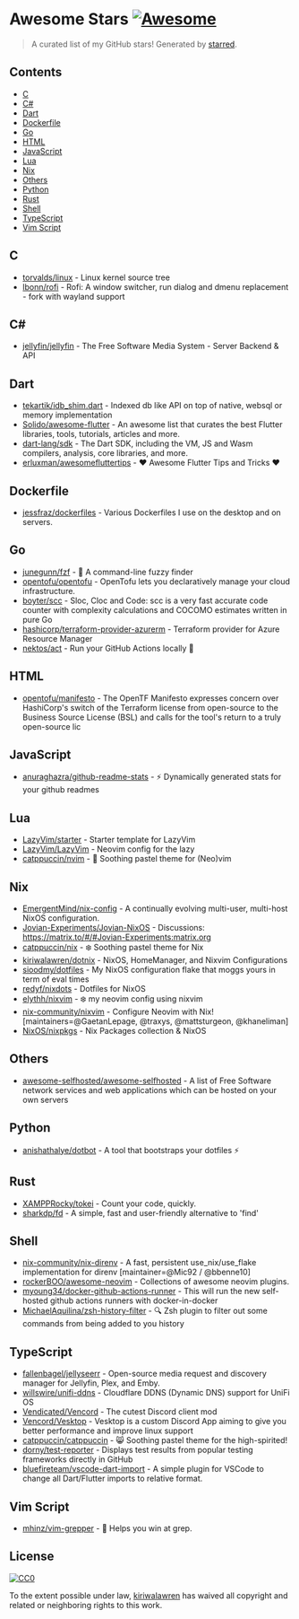 <!--lint disable awesome-contributing awesome-license awesome-list-item match-punctuation no-repeat-punctuation no-undefined-references awesome-spell-check-->
# Awesome Stars [![Awesome](https://awesome.re/badge.svg)](https://github.com/sindresorhus/awesome)

> A curated list of my GitHub stars! Generated by [starred](https://github.com/maguowei/starred).

## Contents

- [C](#c)
- [C#](#c#)
- [Dart](#dart)
- [Dockerfile](#dockerfile)
- [Go](#go)
- [HTML](#html)
- [JavaScript](#javascript)
- [Lua](#lua)
- [Nix](#nix)
- [Others](#others)
- [Python](#python)
- [Rust](#rust)
- [Shell](#shell)
- [TypeScript](#typescript)
- [Vim Script](#vim-script)

## C 

- [torvalds/linux](https://github.com/torvalds/linux) - Linux kernel source tree
- [lbonn/rofi](https://github.com/lbonn/rofi) - Rofi: A window switcher, run dialog and dmenu replacement - fork with wayland support

## C# # 

- [jellyfin/jellyfin](https://github.com/jellyfin/jellyfin) - The Free Software Media System - Server Backend & API

## Dart 

- [tekartik/idb_shim.dart](https://github.com/tekartik/idb_shim.dart) - Indexed db like API on top of native, websql or memory implementation
- [Solido/awesome-flutter](https://github.com/Solido/awesome-flutter) - An awesome list that curates the best Flutter libraries, tools, tutorials, articles and more.
- [dart-lang/sdk](https://github.com/dart-lang/sdk) - The Dart SDK, including the VM, JS and Wasm compilers, analysis, core libraries, and more.
- [erluxman/awesomefluttertips](https://github.com/erluxman/awesomefluttertips) - ❤️ Awesome Flutter Tips and Tricks  ❤️

## Dockerfile 

- [jessfraz/dockerfiles](https://github.com/jessfraz/dockerfiles) - Various Dockerfiles I use on the desktop and on servers.

## Go 

- [junegunn/fzf](https://github.com/junegunn/fzf) - :cherry_blossom: A command-line fuzzy finder
- [opentofu/opentofu](https://github.com/opentofu/opentofu) - OpenTofu lets you declaratively manage your cloud infrastructure.
- [boyter/scc](https://github.com/boyter/scc) - Sloc, Cloc and Code: scc is a very fast accurate code counter with complexity calculations and COCOMO estimates written in pure Go
- [hashicorp/terraform-provider-azurerm](https://github.com/hashicorp/terraform-provider-azurerm) - Terraform provider for Azure Resource Manager
- [nektos/act](https://github.com/nektos/act) - Run your GitHub Actions locally 🚀

## HTML 

- [opentofu/manifesto](https://github.com/opentofu/manifesto) - The OpenTF Manifesto expresses concern over HashiCorp's switch of the Terraform license from open-source to the Business Source License (BSL) and calls for the tool's return to a truly open-source lic

## JavaScript 

- [anuraghazra/github-readme-stats](https://github.com/anuraghazra/github-readme-stats) - :zap: Dynamically generated stats for your github readmes

## Lua 

- [LazyVim/starter](https://github.com/LazyVim/starter) - Starter template for LazyVim
- [LazyVim/LazyVim](https://github.com/LazyVim/LazyVim) - Neovim config for the lazy
- [catppuccin/nvim](https://github.com/catppuccin/nvim) - 🍨 Soothing pastel theme for (Neo)vim

## Nix 

- [EmergentMind/nix-config](https://github.com/EmergentMind/nix-config) - A continually evolving multi-user, multi-host NixOS configuration.
- [Jovian-Experiments/Jovian-NixOS](https://github.com/Jovian-Experiments/Jovian-NixOS) - Discussions: https://matrix.to/#/#Jovian-Experiments:matrix.org
- [catppuccin/nix](https://github.com/catppuccin/nix) - ❄️ Soothing pastel theme for Nix
- [kiriwalawren/dotnix](https://github.com/kiriwalawren/dotnix) - NixOS, HomeManager, and Nixvim Configurations
- [sioodmy/dotfiles](https://github.com/sioodmy/dotfiles) - My NixOS configuration flake that moggs yours in term of eval times
- [redyf/nixdots](https://github.com/redyf/nixdots) - Dotfiles for NixOS
- [elythh/nixvim](https://github.com/elythh/nixvim) - ❄️ my neovim config using nixvim
- [nix-community/nixvim](https://github.com/nix-community/nixvim) - Configure Neovim with Nix! [maintainers=@GaetanLepage, @traxys, @mattsturgeon, @khaneliman]
- [NixOS/nixpkgs](https://github.com/NixOS/nixpkgs) - Nix Packages collection & NixOS

## Others 

- [awesome-selfhosted/awesome-selfhosted](https://github.com/awesome-selfhosted/awesome-selfhosted) - A list of Free Software network services and web applications which can be hosted on your own servers

## Python 

- [anishathalye/dotbot](https://github.com/anishathalye/dotbot) - A tool that bootstraps your dotfiles ⚡️

## Rust 

- [XAMPPRocky/tokei](https://github.com/XAMPPRocky/tokei) - Count your code, quickly.
- [sharkdp/fd](https://github.com/sharkdp/fd) - A simple, fast and user-friendly alternative to 'find'

## Shell 

- [nix-community/nix-direnv](https://github.com/nix-community/nix-direnv) - A fast, persistent use_nix/use_flake implementation for direnv [maintainer=@Mic92 / @bbenne10]
- [rockerBOO/awesome-neovim](https://github.com/rockerBOO/awesome-neovim) - Collections of awesome neovim plugins.
- [myoung34/docker-github-actions-runner](https://github.com/myoung34/docker-github-actions-runner) - This will run the new self-hosted github actions runners with docker-in-docker
- [MichaelAquilina/zsh-history-filter](https://github.com/MichaelAquilina/zsh-history-filter) - 🔍 Zsh plugin to filter out some commands from being added to you history

## TypeScript 

- [fallenbagel/jellyseerr](https://github.com/fallenbagel/jellyseerr) - Open-source media request and discovery manager for Jellyfin, Plex, and Emby.
- [willswire/unifi-ddns](https://github.com/willswire/unifi-ddns) - Cloudflare DDNS (Dynamic DNS) support for UniFi OS
- [Vendicated/Vencord](https://github.com/Vendicated/Vencord) - The cutest Discord client mod
- [Vencord/Vesktop](https://github.com/Vencord/Vesktop) - Vesktop is a custom Discord App aiming to give you better performance and improve linux support
- [catppuccin/catppuccin](https://github.com/catppuccin/catppuccin) - 😸 Soothing pastel theme for the high-spirited!
- [dorny/test-reporter](https://github.com/dorny/test-reporter) - Displays test results from popular testing frameworks directly in GitHub
- [bluefireteam/vscode-dart-import](https://github.com/bluefireteam/vscode-dart-import) - A simple plugin for VSCode to change all Dart/Flutter imports to relative format.

## Vim Script 

- [mhinz/vim-grepper](https://github.com/mhinz/vim-grepper) - :space_invader: Helps you win at grep.


## License

[![CC0](http://mirrors.creativecommons.org/presskit/buttons/88x31/svg/cc-zero.svg)](https://creativecommons.org/publicdomain/zero/1.0/)

To the extent possible under law, [kiriwalawren](https://github.com/kiriwalawren) has waived all copyright and related or neighboring rights to this work.

